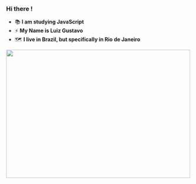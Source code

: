 ### Hi there ! 

- 📚 <b>I am studying JavaScript</b>
- ⚡ <b>My Name is Luiz Gustavo</b>
- 🗺️ <b>I live in Brazil, but specifically in Rio de Janeiro</b>

<img src="https://cdn.discordapp.com/avatars/272172216584634369/1168f5ffd8f142c264836ea1e0bd4528.png?size=2048" width="500vw" height="350vh">


